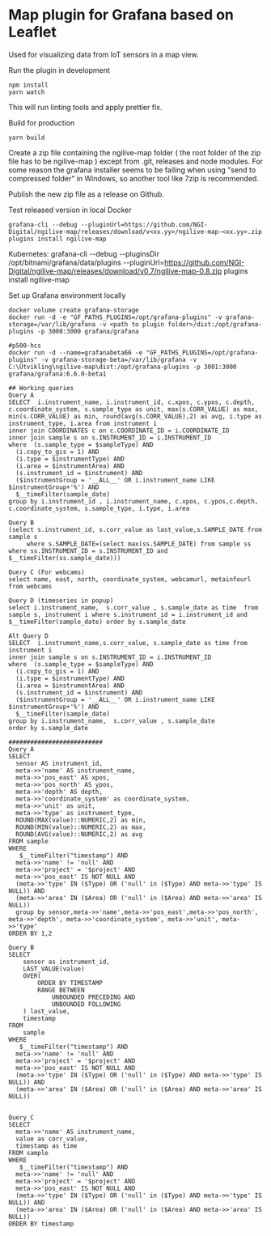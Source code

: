 # Map plugin for Grafana based on Leaflet

Used for visualizing data from IoT sensors in a map view.

Run the plugin in development

```
npm install
yarn watch
```

This will run linting tools and apply prettier fix.

Build for production

```
yarn build
```

Create a zip file containing the ngilive-map folder ( the root folder of the zip file has to be ngilive-map ) except from .git, releases and node modules.
For some reason the grafana installer seems to be failing when using "send to compressed folder" in Windows, so another tool like 7zip is recommended.

Publish the new zip file as a release on Github.

Test released version in local Docker

```
grafana-cli --debug --pluginUrl=https://github.com/NGI-Digital/ngilive-map/releases/download/v<xx.yy>/ngilive-map-<xx.yy>.zip plugins install ngilive-map
```

Kubernetes:
grafana-cli --debug --pluginsDir /opt/bitnami/grafana/data/plugins --pluginUrl=https://github.com/NGI-Digital/ngilive-map/releases/download/v0.7/ngilive-map-0.8.zip plugins install ngilive-map

Set up Grafana environment locally

```
docker volume create grafana-storage
docker run -d -e "GF_PATHS_PLUGINS=/opt/grafana-plugins" -v grafana-storage=/var/lib/grafana -v <path to plugin folder>/dist:/opt/grafana-plugins -p 3000:3000 grafana/grafana

#p500-hcs
docker run -d --name=grafanabeta66 -e "GF_PATHS_PLUGINS=/opt/grafana-plugins" -v grafana-storage-beta=/var/lib/grafana -v C:\Utvikling\ngilive-map\dist:/opt/grafana-plugins -p 3001:3000 grafana/grafana:6.6.0-beta1

## Working queries
Query A
SELECT  i.instrument_name, i.instrument_id, c.xpos, c.ypos, c.depth, c.coordinate_system, s.sample_type as unit, max(s.CORR_VALUE) as max, min(s.CORR_VALUE) as min, round(avg(s.CORR_VALUE),2) as avg, i.type as instrument_type, i.area from instrument i
inner join COORDINATES c on c.COORDINATE_ID = i.COORDINATE_ID
inner join sample s on s.INSTRUMENT_ID = i.INSTRUMENT_ID
where  (s.sample_type = $sampleType) AND
  (i.copy_to_gis = 1) AND
  (i.type = $instrumentType) AND
  (i.area = $instrumentArea) AND
  (s.instrument_id = $instrument) AND
  ($instrumentGroup = '__ALL__' OR i.instrument_name LIKE $instrumentGroup+'%') AND
  $__timeFilter(sample_date)
group by i.instrument_id , i.instrument_name, c.xpos, c.ypos,c.depth, c.coordinate_system, s.sample_type, i.type, i.area

Query B
(select s.instrument_id, s.corr_value as last_value,s.SAMPLE_DATE from sample s
     where s.SAMPLE_DATE=(select max(ss.SAMPLE_DATE) from sample ss where ss.INSTRUMENT_ID = s.INSTRUMENT_ID and $__timeFilter(ss.sample_date)))

Query C (For webcams)
select name, east, north, coordinate_system, webcamurl, metainfourl from webcams

Query D (timeseries in popup)
select i.instrument_name,  s.corr_value , s.sample_date as time  from sample s, instrument i where s.instrument_id = i.instrument_id and $__timeFilter(sample_date) order by s.sample_date

Alt Query D
SELECT  i.instrument_name,s.corr_value, s.sample_date as time from instrument i
inner join sample s on s.INSTRUMENT_ID = i.INSTRUMENT_ID
where  (s.sample_type = $sampleType) AND
  (i.copy_to_gis = 1) AND
  (i.type = $instrumentType) AND
  (i.area = $instrumentArea) AND
  (s.instrument_id = $instrument) AND
  ($instrumentGroup = '__ALL__' OR i.instrument_name LIKE $instrumentGroup+'%') AND
  $__timeFilter(sample_date)
group by i.instrument_name,  s.corr_value , s.sample_date
order by s.sample_date

##########################
Query A
SELECT
  sensor AS instrument_id,
  meta->>'name' AS instrument_name,
  meta->>'pos_east' AS xpos,
  meta->>'pos_north' AS ypos,
  meta->>'depth' AS depth,
  meta->>'coordinate_system' as coordinate_system,
  meta->>'unit' as unit,
  meta->>'type' as instrument_type,
  ROUND(MAX(value)::NUMERIC,2) as min,
  ROUND(MIN(value)::NUMERIC,2) as max,
  ROUND(AVG(value)::NUMERIC,2) as avg
FROM sample
WHERE
   $__timeFilter("timestamp") AND
  meta->>'name' != 'null' AND
  meta->>'project' = '$project' AND
  meta->>'pos_east' IS NOT NULL AND
  (meta->>'type' IN ($Type) OR ('null' in ($Type) AND meta->>'type' IS NULL)) AND
  (meta->>'area' IN ($Area) OR ('null' in ($Area) AND meta->>'area' IS NULL))
  group by sensor,meta->>'name',meta->>'pos_east',meta->>'pos_north', meta->>'depth', meta->>'coordinate_system', meta->>'unit', meta->>'type'
ORDER BY 1,2

Query B
SELECT
    sensor as instrument_id,
    LAST_VALUE(value)
    OVER(
        ORDER BY TIMESTAMP
        RANGE BETWEEN
            UNBOUNDED PRECEDING AND
            UNBOUNDED FOLLOWING
    ) last_value,
    timestamp
FROM
    sample
WHERE
   $__timeFilter("timestamp") AND
  meta->>'name' != 'null' AND
  meta->>'project' = '$project' AND
  meta->>'pos_east' IS NOT NULL AND
  (meta->>'type' IN ($Type) OR ('null' in ($Type) AND meta->>'type' IS NULL)) AND
  (meta->>'area' IN ($Area) OR ('null' in ($Area) AND meta->>'area' IS NULL))


Query C
SELECT
  meta->>'name' AS instrument_name,
  value as corr_value,
  timestamp as time
FROM sample
WHERE
   $__timeFilter("timestamp") AND
  meta->>'name' != 'null' AND
  meta->>'project' = '$project' AND
  meta->>'pos_east' IS NOT NULL AND
  (meta->>'type' IN ($Type) OR ('null' in ($Type) AND meta->>'type' IS NULL)) AND
  (meta->>'area' IN ($Area) OR ('null' in ($Area) AND meta->>'area' IS NULL))
ORDER BY timestamp

```
